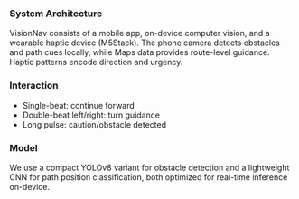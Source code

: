 ### System Architecture

VisionNav consists of a mobile app, on-device computer vision, and a wearable haptic device (M5Stack). The phone camera detects obstacles and path cues locally, while Maps data provides route-level guidance. Haptic patterns encode direction and urgency.

### Interaction

- Single-beat: continue forward
- Double-beat left/right: turn guidance
- Long pulse: caution/obstacle detected

### Model

We use a compact YOLOv8 variant for obstacle detection and a lightweight CNN for path position classification, both optimized for real-time inference on-device.

